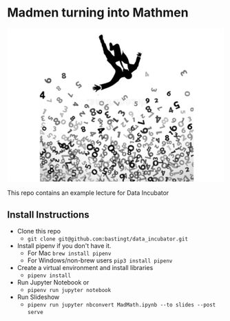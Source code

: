 # Madmen turning into Mathmen
![title slide](https://github.com/bastingt/data_incubator/blob/master/resources/jumbotron.png)

This repo contains an example lecture for Data Incubator  

## Install Instructions
- Clone this repo
  - `git clone git@github.com:bastingt/data_incubator.git`
- Install pipenv if you don't have it.
  - For Mac `brew install pipenv`
  - For Windows/non-brew users `pip3 install pipenv`
- Create a virtual environment and install libraries
  - `pipenv install`
- Run Jupyter Notebook or
  - `pipenv run jupyter notebook`
- Run Slideshow
  - `pipenv run jupyter nbconvert MadMath.ipynb --to slides --post serve`